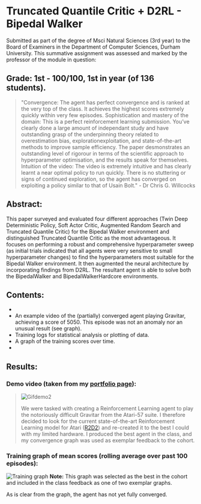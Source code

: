 # Truncated Quantile Critic + D2RL - Bipedal Walker 
Submitted as part of the degree of Msci Natural Sciences (3rd year) to the Board of Examiners in the Department of Computer Sciences, Durham University. 
This summative assignment was assessed and marked by the professor of the module in question:

## Grade: 1st - 100/100, 1st in year (of 136 students).
> "Convergence: The agent has perfect convergence and is ranked at the very top of the class. It achieves
the highest scores extremely quickly within very few episodes. 
> Sophistication and mastery of the domain: This is a perfect reinforcement learning submission. You’ve clearly done a large amount of independant
study and have outstanding grasp of the underpinning theory related to overestimation bias, explorationexploitation,
and state-of-the-art methods to improve sample efficiency. The paper desmonstrates an outstanding
level of rigorour in terms of the scientific approach to hyperparameter optimisation, and the results
speak for themselves. 
> Intuition of the video: The video is extremely intuitive and has clearly learnt a near
optimal policy to run quickly. There is no stuttering or signs of continued exploration, so the agent has
converged on exploiting a policy similar to that of Usain Bolt." - Dr Chris G. Willcocks

## Abstract:
This paper surveyed and evaluated four different approaches (Twin Deep Deterministic Policy, Soft Actor Critic, Augmented Random Search and Truncated Quantile Critic) for the Bipedal Walker environment and distinguished Truncated Quantile Critic as the most advantageous. It focuses on performing a robust and comprehensive hyperparameter sweep (as initial trials indicated that all agents were very sensitive to small hyperparameter changes) to find the hyperparameters most suitable for the Bipedal Walker environment. It then augmented the neural architecture by incorporating findings from D2RL. The resultant agent is able to solve both the BipedalWalker and BipedalWalkerHardcore environments.

## Contents:
* 
* An example video of the (partially) converged agent playing Gravitar, achieving a score of 5050. This episode was not an anomaly nor an unusual result (see graph).
* Training logs for statistical analysis or plotting of data.
* A graph of the training scores over time. 
* 


## Results:

### Demo video (taken from my [portfolio page](https://github.com/shadowbourne)):
  >![Gifdemo2](https://user-images.githubusercontent.com/18665030/136660504-c89f9c89-41d3-4070-982f-23473bda3fcb.gif)
  >
  > We were tasked with creating a Reinforcement Learning agent to play the notoriously difficult Gravitar from the Atari-57 suite. I therefore decided to look for the current state-of-the-art Reinforcement Learning model for Atari ([R2D2](https://openreview.net/pdf?id=r1lyTjAqYX)) and re-created it to the best I could with my limited hardware. I produced the best agent in the class, and my convergence graph was used as exemplar feedback to the cohort.


### Training graph of mean scores (rolling average over past 100 episodes):
![Training graph](training-graph.png?raw=true "Training graph")
**Note:** This graph was selected as the best in the cohort and included in the class feedback as one of two exemplar graphs.

As is clear from the graph, the agent has not yet fully converged.

